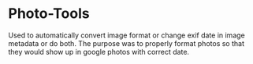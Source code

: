 # Photo-Tools
Used to automatically convert image format or change exif date in image metadata or do both. The purpose was to properly format photos so that they would show up in google photos with correct date.
